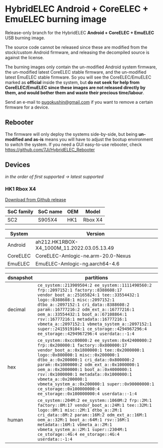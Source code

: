 # HybridELEC Android + CoreELEC + EmuELEC burning image

Release-only branch for the HybridELEC **Android + CoreELEC + EmuELEC** USB burning image.   

The source code cannot be released since these are modified from the stock/custom Android firmware, and releasing the decompiled source is against the license.

The burning images only contain the un-modified Android system firmware, the un-modified latest CoreELEC stable firmware, and the un-modified latest EmuELEC stable firmware. So you will see the CoreELEC/EmuELEC marked as **official** inside the system, but **do not seek for help from CoreELEC/EmuELEC since these images are not released directly by them, and would bother them and waste their precious time/labour**.

Send an e-mail to pugokushin@gmail.com if you want to remove a certain firmware for a device.

## Rebooter
The firmware will only deploy the systems side-by-side, but being **un-modified and as-is** means you will have to adjust the bootup environment to switch the system. If you need a GUI easy-to-use rebooter, check https://github.com/7Ji/HybridELEC_Rebooter

## Devices

*in the order of first supported -> latest supported*

### HK1 Rbox X4

[Download from Github release](../../releases/tag/hk1-rbox-x4)

|SoC family|SoC name|OEM|Model|
|-|-|-|-|
|SC2|S905X4|HK1|Rbox X4|

|System|Version|
|-|-|
|Android|ah212.HK1RBOX-X4_1000M_11.2022.03.05.13.49|
|CoreELEC|CoreELEC-Amlogic-ne.arm-20.0-Nexus|
|EmuELEC|EmuELEC-Amlogic-ng.aarch64-4.6|

|dsnapshot|partitions|
|-|-|
|decimal|`ce_system::213909504:2 ee_system::1111490560:2 frp::2097152:1 factory::8388608:17 vendor_boot_a::25165824:1 tee::33554432:1 logo::8388608:1 misc::2097152:1 dtbo_a::2097152:1 cri_data::8388608:2 param::16777216:2 odm_ext_a::16777216:1 oem_a::33554432:1 boot_a::67108864:1 rsv::16777216:1 metadata::16777216:1 vbmeta_a::2097152:1 vbmeta_system_a::2097152:1 super::2415919104:1 ce_storage::4294967296:4 ee_storage::4294967296:4 userdata::-1:4`
|hex|`ce_system::0xcc00000:2 ee_system::0x42400000:2 frp::0x200000:1 factory::0x800000:17 vendor_boot_a::0x1800000:1 tee::0x2000000:1 logo::0x800000:1 misc::0x200000:1 dtbo_a::0x200000:1 cri_data::0x800000:2 param::0x1000000:2 odm_ext_a::0x1000000:1 oem_a::0x2000000:1 boot_a::0x4000000:1 rsv::0x1000000:1 metadata::0x1000000:1 vbmeta_a::0x200000:1 vbmeta_system_a::0x200000:1 super::0x90000000:1 ce_storage::0x100000000:4 ee_storage::0x100000000:4 userdata::-1:4`
|human|`ce_system::204M:2 ee_system::1060M:2 frp::2M:1 factory::8M:17 vendor_boot_a::24M:1 tee::32M:1 logo::8M:1 misc::2M:1 dtbo_a::2M:1 cri_data::8M:2 param::16M:2 odm_ext_a::16M:1 oem_a::32M:1 boot_a::64M:1 rsv::16M:1 metadata::16M:1 vbmeta_a::2M:1 vbmeta_system_a::2M:1 super::2304M:1 ce_storage::4G:4 ee_storage::4G:4 userdata::-1:4`